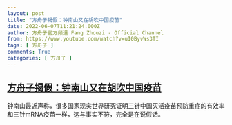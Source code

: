 ```yaml
---
layout: post
title: "方舟子揭假：钟南山又在胡吹中国疫苗"
date: 2022-06-07T11:21:24.000Z
author: 方舟子官方频道 Fang Zhouzi - Official Channel
from: https://www.youtube.com/watch?v=uI0ByvWs3TI
tags: [ 方舟子 ]
comments: True
categories: [ 方舟子 ]
---
```

<!--1654600884000-->
[方舟子揭假：钟南山又在胡吹中国疫苗](https://www.youtube.com/watch?v=uI0ByvWs3TI)
------

<div>
钟南山最近声称，很多国家现实世界研究证明三针中国灭活疫苗预防重症的有效率和三针mRNA疫苗一样，这与事实不符，完全是在说假话。
</div>
